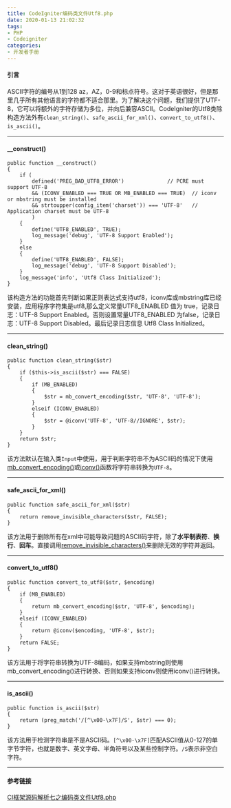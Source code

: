```yaml
---
title: CodeIgniter编码类文件Utf8.php
date: 2020-01-13 21:02:32
tags:
- PHP
- Codeigniter
categories:
- 开发者手册
---
```


#### 引言 ####
ASCII字符的编号从1到128 az，AZ，0-9和标点符号。这对于英语很好，但是那里几乎所有其他语言的字符都不适合那里。为了解决这个问题，我们提供了UTF-8，它可以将额外的字符存储为多位，并向后兼容ASCII。CodeIgniter的Utf8类除构造方法外有`clean_string()`、`safe_ascii_for_xml()`、`convert_to_utf8()`、`is_ascii()`。
<!-- more -->

---

#### __construct() ####
```text
public function __construct()
{
    if (
        defined('PREG_BAD_UTF8_ERROR')				// PCRE must support UTF-8
        && (ICONV_ENABLED === TRUE OR MB_ENABLED === TRUE)	// iconv or mbstring must be installed
        && strtoupper(config_item('charset')) === 'UTF-8'	// Application charset must be UTF-8
        )
    {
        define('UTF8_ENABLED', TRUE);
        log_message('debug', 'UTF-8 Support Enabled');
    }
    else
    {
        define('UTF8_ENABLED', FALSE);
        log_message('debug', 'UTF-8 Support Disabled');
    }
    log_message('info', 'Utf8 Class Initialized');
}
```
该构造方法的功能首先判断如果正则表达式支持utf8，iconv库或mbstring库已经安装，应用程序字符集是utf8,那么定义常量UTF8_ENABLED 值为 true，记录日志：UTF-8 Support Enabled。否则设置常量UTF8_ENABLED 为false，记录日志：UTF-8 Support Disabled。最后记录日志信息 Utf8 Class Initialized。

----

#### clean_string() ####
```text
public function clean_string($str)
{
    if ($this->is_ascii($str) === FALSE)
    {
        if (MB_ENABLED)
        {
            $str = mb_convert_encoding($str, 'UTF-8', 'UTF-8');
        }
        elseif (ICONV_ENABLED)
        {
            $str = @iconv('UTF-8', 'UTF-8//IGNORE', $str);
        }
    }
    return $str;
}
```
该方法默认在输入类`Input`中使用，用于判断字符串不为ASCII码的情况下使用[mb_convert_encoding()](https://www.php.net/manual/zh/function.mb-convert-encoding)或[iconv()](https://www.php.net/manual/zh/function.iconv)函数将字符串转换为`UTF-8`。


----

#### safe_ascii_for_xml() ####
```text
public function safe_ascii_for_xml($str)
{
    return remove_invisible_characters($str, FALSE);
}
```
该方法用于删除所有在xml中可能导致问题的ASCII码字符，除了**水平制表符**、**换行**、**回车**。直接调用[remove_invisible_characters()](https://pureven.cc/2019/12/23/codeigniter-common/)来删除无效的字符并返回。

----

#### convert_to_utf8() ####
```text
public function convert_to_utf8($str, $encoding)
{
    if (MB_ENABLED)
    {
        return mb_convert_encoding($str, 'UTF-8', $encoding);
    }
    elseif (ICONV_ENABLED)
    {
        return @iconv($encoding, 'UTF-8', $str);
    }
    return FALSE;
}
```
该方法用于将字符串转换为UTF-8编码，如果支持mbstring则使用mb_convert_encoding()进行转换、否则如果支持iconv则使用iconv()进行转换。

----

#### is_ascii() ####
```text
public function is_ascii($str)
{
    return (preg_match('/[^\x00-\x7F]/S', $str) === 0);
}
```
该方法用于检测字符串是不是ASCII码。`[^\x00-\x7F]`匹配ASCII值从0-127的单字节字符，也就是数字、英文字母、半角符号以及某些控制字符。`/S`表示非空白字符。

----


#### 参考链接 ####
[CI框架源码解析七之编码类文件Utf8.php](https://blog.csdn.net/Zhihua_W/article/details/52868786)
